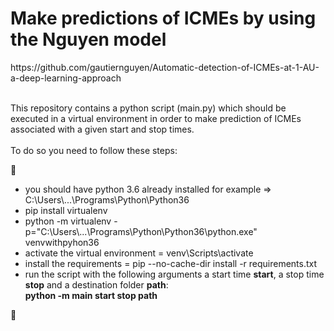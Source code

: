 <h1>Make predictions of ICMEs by using the Nguyen model</h1>
https://github.com/gautiernguyen/Automatic-detection-of-ICMEs-at-1-AU-a-deep-learning-approach</h1>
<br>
<br>
<p>This repository contains a python script (main.py) which should be executed in 
a virtual environment in order to make prediction of ICMEs associated with a given start and stop times.
<br>
<br>
To do so you need to follow these steps:</p>
👏
<ul>
    <li>you should have python 3.6 already installed for example => C:\Users\...\Programs\Python\Python36</li>
    <li>pip install virtualenv</li>
    <li>python -m virtualenv -p="C:\Users\...\Programs\Python\Python36\python.exe" venvwithpyhon36
    </li>
    <li>activate the virtual environment = venv\Scripts\activate</li>
    <li>install the requirements = pip --no-cache-dir install -r requirements.txt</li>
    <li>run the script with the following arguments a start time <strong>start</strong>, a stop time <strong>stop</strong> and a destination folder <strong>path</strong>: <br>
    <strong> python -m main start stop path</strong>
    </li>
</ul>
 👏
